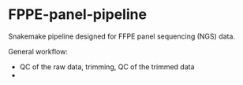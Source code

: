 # FPPE-panel-pipeline
 Snakemake pipeline designed for FFPE panel sequencing (NGS) data.

General workflow:
- QC of the raw data, trimming, QC of the trimmed data
- 

